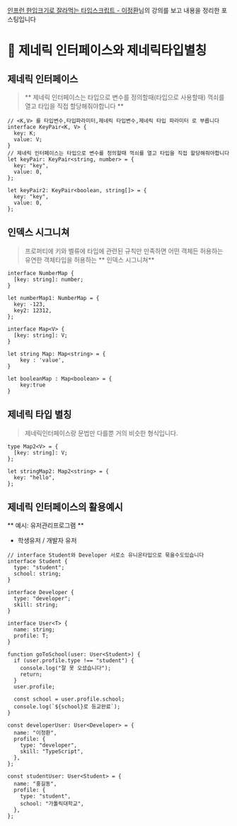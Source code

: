 [인프런 한입크기로 잘라먹는 타입스크립트 - 이정환](https://www.inflearn.com/course/%ED%95%9C%EC%9E%85-%ED%81%AC%EA%B8%B0-%ED%83%80%EC%9E%85%EC%8A%A4%ED%81%AC%EB%A6%BD%ED%8A%B8/dashboard)님의 강의를 보고
내용을 정리한 포스팅입니다

# 🥇 제네릭 인터페이스와 제네릭타입별칭

## 제네릭 인터페이스

> ** 제네릭 인터페이스는 타입으로 변수를 정의할때(타입으로 사용할때) 꺽쇠를 열고 타입을 직접 할당해줘야합니다 **

```tsx
// <K,V> 를 타입변수,타입파라미터,제네릭 타입변수,제네릭 타입 파라미터 로 부릅니다
interface KeyPair<K, V> {
  key: K;
  value: V;
}
// 제네릭 인터페이스는 타입으로 변수를 정의할때 꺽쇠를 열고 타입을 직접 할당해줘야합니다
let keyPair: KeyPair<string, number> = {
  key: "key",
  value: 0,
};

let keyPair2: KeyPair<boolean, string[]> = {
  key: "key",
  value: 0,
};
```

## 인덱스 시그니쳐

> 프로퍼티에 키와 벨류에 타입에 관련된 규칙만 만족하면 어떤 객체든 허용하는 유연한 객체타입을 허용하는 ** 인덱스 시그니쳐**

```tsx
interface NumberMap {
  [key: string]: number;
}

let numberMap1: NumberMap = {
  key: -123,
  key2: 12312,
};

interface Map<V> {
  [key: string]: V;
}

let string Map: Map<string> = {
    key : 'value',
}

let booleanMap : Map<boolean> = {
    key:true
}
```

## 제네릭 타입 별칭

> 제네릭인터페이스랑 문법만 다를뿐 거의 비슷한 형식입니다.

```tsx
type Map2<V> = {
  [key: string]: V;
};

let stringMap2: Map2<string> = {
  key: "hello",
};
```

## 제네릭 인터페이스의 활용예시

** 예시: 유저관리프로그램 **

- 학생유저 / 개발자 유저

```tsx
// interface Student와 Developer 서로소 유니온타입으로 묶을수도있습니다
interface Student {
  type: "student";
  school: string;
}

interface Developer {
  type: "developer";
  skill: string;
}

interface User<T> {
  name: string;
  profile: T;
}

function goToSchool(user: User<Student>) {
  if (user.profile.type !== "student") {
    console.log("잘 못 오셨습니다");
    return;
  }
  user.profile;

  const school = user.profile.school;
  console.log(`${school}로 등교완료`);
}

const developerUser: User<Developer> = {
  name: "이정환",
  profile: {
    type: "developer",
    skill: "TypeScript",
  },
};

const studentUser: User<Student> = {
  name: "홍길동",
  profile: {
    type: "student",
    school: "가톨릭대학교",
  },
};
```
